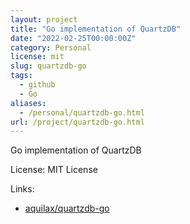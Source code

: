 ```yaml
---
layout: project
title: "Go implementation of QuartzDB"
date: "2022-02-25T00:00:00Z"
category: Personal
license: mit
slug: quartzdb-go
tags:
  - github
  - Go
aliases:
  - /personal/quartzdb-go.html
url: /project/quartzdb-go.html
---
```


Go implementation of QuartzDB

License: MIT License

Links:

* [aquilax/quartzdb-go](https://github.com/aquilax/quartzdb-go)
